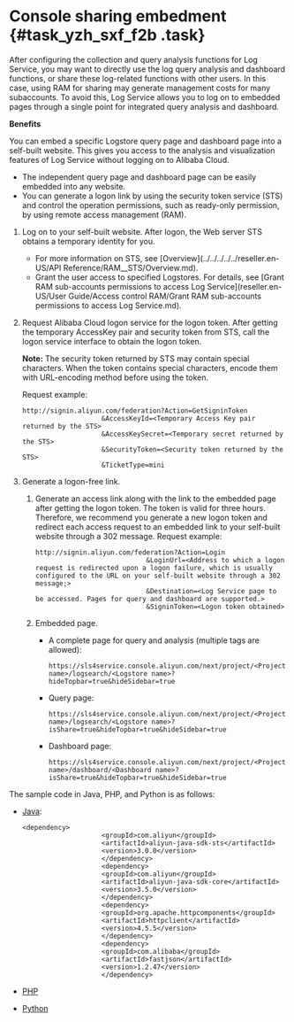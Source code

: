 # Console sharing embedment {#task_yzh_sxf_f2b .task}

After configuring the collection and query analysis functions for Log Service, you may want to directly use the log query analysis and dashboard functions, or share these log-related functions with other users. In this case, using RAM for sharing may generate management costs for many subaccounts. To avoid this, Log Service allows you to log on to embedded pages through a single point for integrated query analysis and dashboard.

**Benefits**

You can embed a specific Logstore query page and dashboard page into a self-built website. This gives you access to the analysis and visualization features of Log Service without logging on to Alibaba Cloud.

-   The independent query page and dashboard page can be easily embedded into any website.
-   You can generate a logon link by using the security token service \(STS\) and control the operation permissions, such as ready-only permission, by using remote access management \(RAM\).

1.  Log on to your self-built website. After logon, the Web server STS obtains a temporary identity for you.
    -   For more information on STS, see [Overview](../../../../../reseller.en-US/API Reference/RAM__STS/Overview.md).
    -   Grant the user access to specified Logstores. For details, see [Grant RAM sub-accounts permissions to access Log Service](reseller.en-US/User Guide/Access control RAM/Grant RAM sub-accounts permissions to access Log Service.md).
2.  Request Alibaba Cloud logon service for the logon token. After getting the temporary AccessKey pair and security token from STS, call the logon service interface to obtain the logon token.

    **Note:** The security token returned by STS may contain special characters. When the token contains special characters, encode them with URL-encoding method before using the token.

    Request example:

    ```
    http://signin.aliyun.com/federation?Action=GetSigninToken
                        &AccessKeyId=<Temporary Access Key pair returned by the STS>
                        &AccessKeySecret=<Temporary secret returned by the STS>
                        &SecurityToken=<Security token returned by the STS>
                        &TicketType=mini
    ```

3.  Generate a logon-free link. 
    1.  Generate an access link along with the link to the embedded page after getting the logon token. The token is valid for three hours. Therefore, we recommend you generate a new logon token and redirect each access request to an embedded link to your self-built website through a 302 message. Request example:

        ```
        http://signin.aliyun.com/federation?Action=Login
                                    &LoginUrl=<Address to which a logon request is redirected upon a logon failure, which is usually configured to the URL on your self-built website through a 302 message;>
                                    &Destination=<Log Service page to be accessed. Pages for query and dashboard are supported.>
                                    &SigninToken=<Logon token obtained>
        ```

    2.  Embedded page. 
        -   A complete page for query and analysis \(multiple tags are allowed\):

            ```
            https://sls4service.console.aliyun.com/next/project/<Project name>/logsearch/<Logstore name>?hideTopbar=true&hideSidebar=true
            ```

        -   Query page:

            ```
            https://sls4service.console.aliyun.com/next/project/<Project name>/logsearch/<Logstore name>?isShare=true&hideTopbar=true&hideSidebar=true
            ```

        -   Dashboard page:

            ```
            https://sls4service.console.aliyun.com/next/project/<Project name>/dashboard/<Dashboard name>?isShare=true&hideTopbar=true&hideSidebar=true
            ```


The sample code in Java, PHP, and Python is as follows:

-   [Java](https://samplecode.oss-cn-hangzhou.aliyuncs.com/slsconsole.java?spm=a2c4g.11186623.2.6.LewJJX&file=slsconsole.java):

    ```
    <dependency>
                        <groupId>com.aliyun</groupId>
                        <artifactId>aliyun-java-sdk-sts</artifactId>
                        <version>3.0.0</version>
                        </dependency>
                        <dependency>
                        <groupId>com.aliyun</groupId>
                        <artifactId>aliyun-java-sdk-core</artifactId>
                        <version>3.5.0</version>
                        </dependency>
                        <dependency>
                        <groupId>org.apache.httpcomponents</groupId>
                        <artifactId>httpclient</artifactId>
                        <version>4.5.5</version>
                        </dependency>
                        <dependency>
                        <groupId>com.alibaba</groupId>
                        <artifactId>fastjson</artifactId>
                        <version>1.2.47</version>
                        </dependency>
    ```

-   [PHP](https://samplecode.oss-cn-hangzhou.aliyuncs.com/slsconsole.php?spm=a2c4g.11186623.2.7.LewJJX)
-   [Python](https://samplecode.oss-cn-hangzhou.aliyuncs.com/slsconsole.py?spm=a2c4g.11186623.2.8.LewJJX&file=slsconsole.py)

